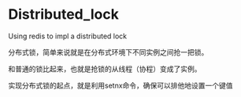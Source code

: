 # Distributed_lock

Using redis to impl a distributed lock

分布式锁，简单来说就是在分布式环境下不同实例之间抢一把锁。

和普通的锁比起来，也就是抢锁的从线程（协程）变成了实例。

实现分布式锁的起点，就是利用setnx命令，确保可以排他地设置一个键值